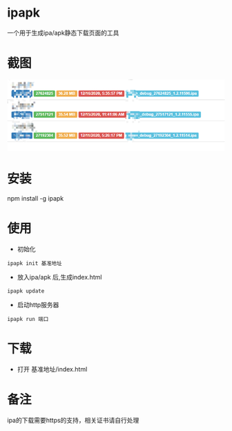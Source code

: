 # ipapk
一个用于生成ipa/apk静态下载页面的工具

# 截图
![参考](./screenshot.png)

# 安装
npm install -g ipapk

# 使用
+ 初始化
```
ipapk init 基准地址     
```
+ 放入ipa/apk 后,生成index.html
```
ipapk update     
```
+ 启动http服务器
```
ipapk run 端口     
```

# 下载
+ 打开 基准地址/index.html

# 备注
ipa的下载需要https的支持，相关证书请自行处理